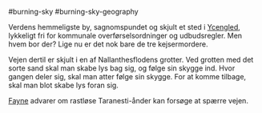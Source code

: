 #burning-sky #burning-sky-geography

Verdens hemmeligste by, sagnomspundet og skjult et sted i [Ycengled](./Ycengled.md), lykkeligt fri for kommunale overførselsordninger og udbudsregler. Men hvem bor der? Lige nu er det nok bare de tre kejsermordere.

Vejen dertil er skjult i en af Nallanthesflodens grotter. Ved grotten med det sorte sand skal man skabe lys bag sig, og følge sin skygge ind. Hvor gangen deler sig, skal man atter følge sin skygge. For at komme tilbage, skal man blot skabe lys foran sig.

[Fayne](./Fayne.md) advarer om rastløse Taranesti-ånder kan forsøge at spærre vejen.
